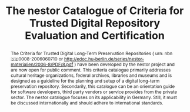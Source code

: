 ---
abstract: 'The Criteria for Trusted Digital Long-Term Preservation Repositories (
  urn: nbn:de:0008-2006060710 or http://edoc.hu-berlin.de/series/nestor-materialien/2006-8/PDF/8.pdf
  ) have been developed by the nestor project and are now open for public comment.
  This criteria catalogue primarily addresses cultural heritage organizations, federal
  archives, libraries and museums and is designed as a guideline for the planning
  and setup of a digital long-term preservation repository. Secondarily, this catalogue
  can be an orientation guide for software developers, third party vendors or service
  provides from the private sector. The nestor catalogue focuses on its applicability
  in Germany. Still, it must be discussed internationally and should adhere to international
  standards.'
creators:
- Susanne Dobratz
- Stefan Strathmann
- Astrid Schoger
date: null
document_url: https://services.phaidra.univie.ac.at/api/object/o:294549/download
grand_parent: iPRES
institutions: []
keywords:
- ithaca
landing_page_url: https://phaidra.univie.ac.at/o:294549
language: eng
layout: publication
license: CC BY-SA 3.0 AT
notes_url: null
parent: iPRES 2006
publication_type: presentation
size: 189093
slides_url: null
source_name: iPRES
stream_url: null
title: The nestor Catalogue of Criteria for Trusted Digital Repository Evaluation
  and Certification
year: 2006
---